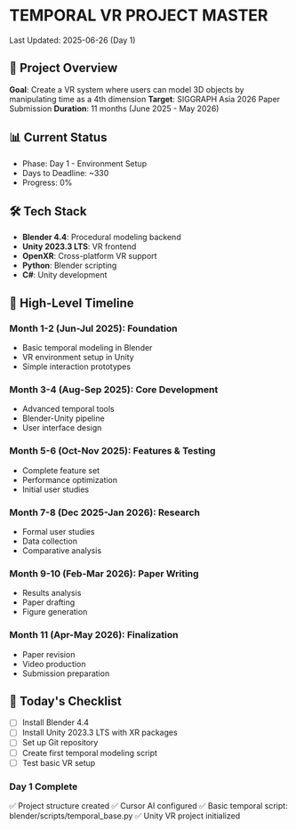 # TEMPORAL VR PROJECT MASTER
Last Updated: 2025-06-26 (Day 1)

## 🎯 Project Overview
**Goal**: Create a VR system where users can model 3D objects by manipulating time as a 4th dimension
**Target**: SIGGRAPH Asia 2026 Paper Submission
**Duration**: 11 months (June 2025 - May 2026)

## 📊 Current Status
- Phase: Day 1 - Environment Setup
- Days to Deadline: ~330
- Progress: 0%

## 🛠️ Tech Stack
- **Blender 4.4**: Procedural modeling backend
- **Unity 2023.3 LTS**: VR frontend
- **OpenXR**: Cross-platform VR support
- **Python**: Blender scripting
- **C#**: Unity development

## 📅 High-Level Timeline
### Month 1-2 (Jun-Jul 2025): Foundation
- Basic temporal modeling in Blender
- VR environment setup in Unity
- Simple interaction prototypes

### Month 3-4 (Aug-Sep 2025): Core Development
- Advanced temporal tools
- Blender-Unity pipeline
- User interface design

### Month 5-6 (Oct-Nov 2025): Features & Testing
- Complete feature set
- Performance optimization
- Initial user studies

### Month 7-8 (Dec 2025-Jan 2026): Research
- Formal user studies
- Data collection
- Comparative analysis

### Month 9-10 (Feb-Mar 2026): Paper Writing
- Results analysis
- Paper drafting
- Figure generation

### Month 11 (Apr-May 2026): Finalization
- Paper revision
- Video production
- Submission preparation

## 🎯 Today's Checklist
- [ ] Install Blender 4.4
- [ ] Install Unity 2023.3 LTS with XR packages
- [ ] Set up Git repository
- [ ] Create first temporal modeling script
- [ ] Test basic VR setup

### Day 1 Complete
✅ Project structure created
✅ Cursor AI configured
✅ Basic temporal script: blender/scripts/temporal_base.py
✅ Unity VR project initialized